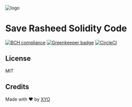 [logo]: https://www.xy.company/img/home/logo_xy.png

![logo]

# Save Rasheed Solidity Code 

[![BCH compliance](https://bettercodehub.com/edge/badge/XYOracleNetwork/dapp-saverasheed-solidity?branch=master&token=35701df70e09b1642ae658347c63a4728766bf38)](https://bettercodehub.com/results/XYOracleNetwork/dapp-saverasheed-solidity) 
[![Greenkeeper badge](https://badges.greenkeeper.io/XYOracleNetwork/dapp-saverasheed-solidity.svg?token=57740b7ce4932652395242694b88cb5bf5c4d453750548192f72ae9bd046cdc8&ts=1539206577972)](https://greenkeeper.io/)
[![CircleCI](https://circleci.com/gh/XYOracleNetwork/dapp-saverasheed-solidity.svg?style=svg)](https://circleci.com/gh/XYOracleNetwork/dapp-saverasheed-solidity)

## License
MIT

## Credits
Made with ❤️
by [XYO](https://xyo.network)